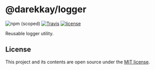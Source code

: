 # @darekkay/logger

![npm (scoped)](https://img.shields.io/npm/v/@darekkay/logger?style=flat-square) [![Travis](https://img.shields.io/travis/com/darekkay/darekkay-logger?style=flat-square)](https://travis-ci.com/darekkay/darekkay-logger) [![license](https://img.shields.io/badge/license-MIT-green?style=flat-square)](https://github.com/darekkay/darekkay-logger/blob/master/LICENSE)

Reusable logger utility.

## License

This project and its contents are open source under the [MIT license](LICENSE).

